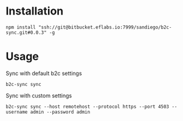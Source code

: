 # Installation

`npm install "ssh://git@bitbucket.eflabs.io:7999/sandiego/b2c-sync.git#0.0.3" -g`

# Usage

Sync with default b2c settings
```
b2c-sync sync
```

Sync with custom settings
```
b2c-sync sync --host remotehost --protocol https --port 4503 --username admin --password admin
```